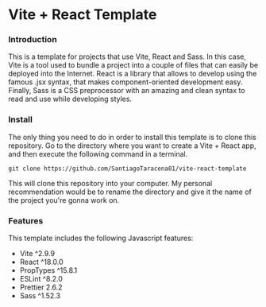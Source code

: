 # Vite + React Template

### Introduction

This is a template for projects that use Vite, React and Sass. In this case, Vite is a tool used
to bundle a project into a couple of files that can easily be deployed into the Internet. React
is a library that allows to develop using the famous .jsx syntax, that makes component-oriented
development easy. Finally, Sass is a CSS preprocessor with an amazing and clean syntax to read
and use while developing styles.

### Install

The only thing you need to do in order to install this template is to clone this repository.
Go to the directory where you want to create a Vite + React app, and then execute the following
command in a terminal.

`git clone https://github.com/SantiagoTaracena01/vite-react-template`

This will clone this repository into your computer. My personal recommendation would be to rename
the directory and give it the name of the project you're gonna work on.

### Features

This template includes the following Javascript features:

- Vite ^2.9.9
- React ^18.0.0
- PropTypes ^15.8.1
- ESLint ^8.2.0
- Prettier 2.6.2
- Sass ^1.52.3
